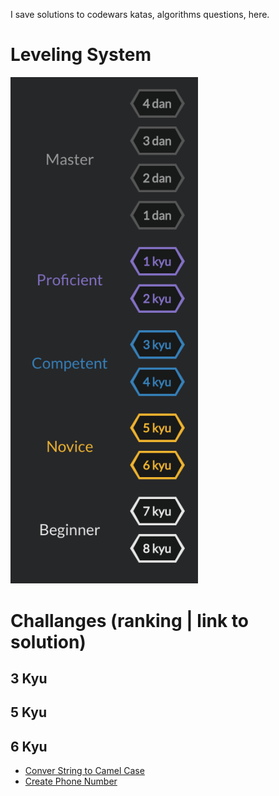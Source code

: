 I save solutions to codewars katas, algorithms questions, here.

# Leveling System 
<img src="https://github.com/tomzacchia/codewars/blob/main/images/rank_system.png" width="300px" height="auto">

# Challanges (ranking | link to solution)

## 3 Kyu
## 5 Kyu
## 6 Kyu

* [Conver String to Camel Case](https://github.com/tomzacchia/codewars/blob/main/solutions/6kyu-convert-string-to-camel.md)
* [Create Phone Number](https://github.com/tomzacchia/codewars/blob/main/solutions/6kyu-create-phone-number.md)
